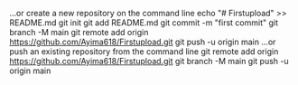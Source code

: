 …or create a new repository on the command line
echo "# Firstupload" >> README.md
git init
git add README.md
git commit -m "first commit"
git branch -M main
git remote add origin https://github.com/Ayima618/Firstupload.git
git push -u origin main
…or push an existing repository from the command line
git remote add origin https://github.com/Ayima618/Firstupload.git
git branch -M main
git push -u origin main
